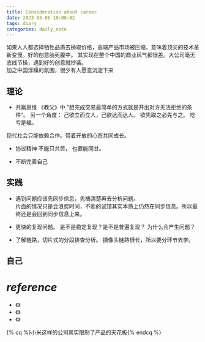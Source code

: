 ```yaml
---
title: Consideration about career
date: 2023-05-06 10:08:02
tags: diary
categories: daily_note
---
```



如果人人都选择牺牲品质去换取价格，高端产品市场被压缩，意味着顶尖的技术革新变慢。好的创意胎死腹中。
其实现在整个中国的商业风气都很差。大公司毫无底线节操，遇到好的创意就抄袭。  
加之中国浮躁的氛围，很少有人愿意沉淀下来

## 理论
- 共赢思维
《教父》中 ”想完成交易最简单的方式就是开出对方无法拒绝的条件“。
另一个角度： 己欲立而立人，己欲达而达人。 欲先取之必先与之。
吃亏是福。

现代社会只能依赖合作。带着开放的心态共同成长。

- 协议精神
不能只共苦， 也要能同甘。

- 不断完善自己

## 实践

- 遇到问题应该先同步信息，先搞清楚再去分析问题。  
片面的情况只是会浪费时间，不断的试错其实本质上仍然在同步信息。所以最终还是会回到同步信息上来。

- 更快的复现问题。
是不是稳定复现？是不是普遍复现？ 为什么会产生问题？

- 了解链路，切片式的分段排查分析。
摄像头链路很长，所以要分环节去学。

## 自己

# ***reference***

- 《》
- 《》
- 《》

{% cq %}小米这样的公司其实限制了产品的天花板{% endcq %}